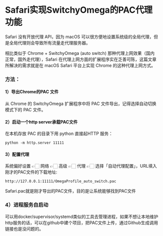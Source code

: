 # Safari实现SwitchyOmega的PAC代理功能

Safari 没有开放代理 API，因为 macOS 可以很方便地设置系统级的全局代理，但是全局代理则会导致所有流量走代理服务器。

相比类似于 Chrome + SwitchyOmega (auto switch) 那种代理上网效果（国内正常，国外走代理），Safari 在代理上网方面的扩展程序实在乏善可陈，这篇文章所解决的需求就是在 macOS Safari 平台上实现 Chrome 的这种代理上网方式。

### 方法：

#### 1）导出Chrome的PAC 文件

从 Chrome 的 SwitchyOmega 扩展程序中将 PAC 文件导出，记得选择自动切换模式下的 PAC 文件。

#### 2）启动一个http server承载PAC文件

在本机存放 PAC 的目录下用 python 直接起HTTP 服务：

```
python -m http.server 11111
```

#### 3）配置代理

系统偏好设置 👉🏻 网络 👉🏻 高级 👉🏻 代理 👉🏻 选择「自动代理配置」，URL填入刚才的PAC文件的下载地址:

```
http://127.0.0.1:11111/OmegaProfile_auto_switch.pac
```

Safari.pac就是刚才导出的PAC文件，目的是让系统能够找到PAC文件

### 4）进程服务自启动

可以用docker/supervisor/systemd类似的工具去管理进程，如果不想让本地维护http服务的话，可以在github中建个项目，把PAC文件上传，通过Github生成调用链接也是没问题的。

